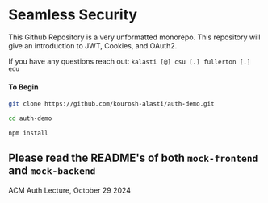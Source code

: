 # Seamless Security

This Github Repository is a very unformatted monorepo. This repository will give an introduction to JWT, Cookies, and OAuth2.

If you have any questions reach out: `kalasti [@] csu [.] fullerton [.] edu`

#### To Begin

```bash
git clone https://github.com/kourosh-alasti/auth-demo.git
```

```bash
cd auth-demo
```

```bash
npm install
```

## Please read the README's of both `mock-frontend` and `mock-backend`

ACM Auth Lecture, October 29 2024
